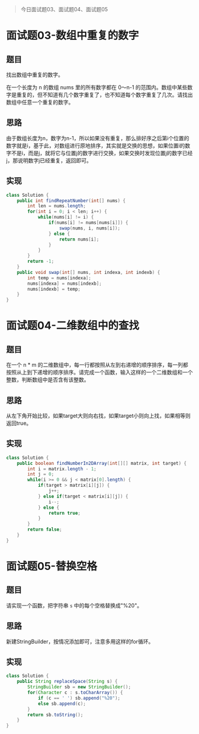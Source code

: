 > 今日面试题03、面试题04、面试题05

# 面试题03-数组中重复的数字

## 题目

找出数组中重复的数字。


在一个长度为 n 的数组 nums 里的所有数字都在 0～n-1 的范围内。数组中某些数字是重复的，但不知道有几个数字重复了，也不知道每个数字重复了几次。请找出数组中任意一个重复的数字。

## 思路

由于数组长度为n，数字为n-1，所以如果没有重复，那么排好序之后第i个位置的数字就是i，基于此，对数组进行原地排序，其实就是交换的思想，如果位置i的数字不是i，而是j，就将它与位置j的数字进行交换，如果交换时发现位置j的数字已经j，那说明数字j已经重复，返回即可。

## 实现

```java
class Solution {
    public int findRepeatNumber(int[] nums) {
        int len = nums.length;
        for(int i = 0; i < len; i++) {
            while(nums[i] != i) {
                if(nums[i] != nums[nums[i]]) {
                    swap(nums, i, nums[i]);
                } else {
                    return nums[i];
                }
            }
        }
        return -1;
    }
    public void swap(int[] nums, int indexa, int indexb) {
        int temp = nums[indexa];
        nums[indexa] = nums[indexb];
        nums[indexb] = temp;
    }
}
```



# 面试题04-二维数组中的查找

## 题目

在一个 n * m 的二维数组中，每一行都按照从左到右递增的顺序排序，每一列都按照从上到下递增的顺序排序。请完成一个函数，输入这样的一个二维数组和一个整数，判断数组中是否含有该整数。

## 思路

从左下角开始比较，如果target大则向右找，如果target小则向上找，如果相等则返回true。

## 实现

```java
class Solution {
    public boolean findNumberIn2DArray(int[][] matrix, int target) {
        int i = matrix.length - 1;
        int j = 0;
        while(i >= 0 && j < matrix[0].length) {
            if(target > matrix[i][j]) {
                j++;
            } else if(target < matrix[i][j]) {
                i--;
            } else {
                return true;
            }
        }
        return false;
    }
}
```



# 面试题05-替换空格

## 题目

请实现一个函数，把字符串 `s` 中的每个空格替换成"%20"。

## 思路

新建StringBuilder，按情况添加即可，注意多用这样的for循环。

## 实现

```java
class Solution {
    public String replaceSpace(String s) {
        StringBuilder sb = new StringBuilder();
        for(Character c : s.toCharArray()) {
            if (c == ' ') sb.append("%20");
            else sb.append(c);
        }
        return sb.toString();
    }
}
```

